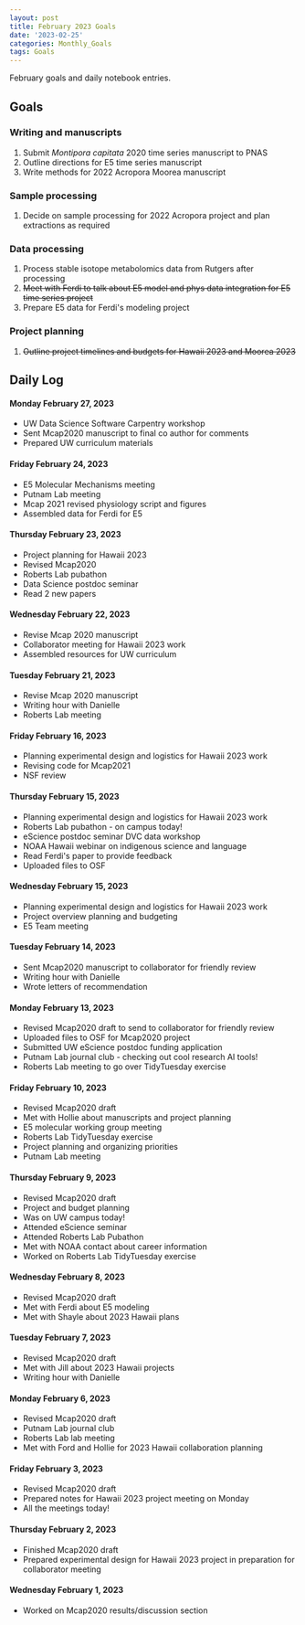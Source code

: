 ```yaml
---
layout: post
title: February 2023 Goals
date: '2023-02-25'
categories: Monthly_Goals
tags: Goals
---
```

February goals and daily notebook entries. 

## Goals  

### Writing and manuscripts 
              
1. Submit *Montipora capitata* 2020 time series manuscript to PNAS  
2. Outline directions for E5 time series manuscript
3. Write methods for 2022 Acropora Moorea manuscript 

### Sample processing 

1. Decide on sample processing for 2022 Acropora project and plan extractions as required 

### Data processing  

1. Process stable isotope metabolomics data from Rutgers after processing
2. ~~Meet with Ferdi to talk about E5 model and phys data integration for E5 time series project~~
3. Prepare E5 data for Ferdi's modeling project    

### Project planning 

1. ~~Outline project timelines and budgets for Hawaii 2023 and Moorea 2023~~  

## **Daily Log**   

#### Monday February 27, 2023  

- UW Data Science Software Carpentry workshop
- Sent Mcap2020 manuscript to final co author for comments 
- Prepared UW curriculum materials 

#### Friday February 24, 2023

- E5 Molecular Mechanisms meeting
- Putnam Lab meeting 
- Mcap 2021 revised physiology script and figures
- Assembled data for Ferdi for E5

#### Thursday February 23, 2023

- Project planning for Hawaii 2023
- Revised Mcap2020 
- Roberts Lab pubathon
- Data Science postdoc seminar
- Read 2 new papers

#### Wednesday February 22, 2023

- Revise Mcap 2020 manuscript
- Collaborator meeting for Hawaii 2023 work 
- Assembled resources for UW curriculum

#### Tuesday February 21, 2023

- Revise Mcap 2020 manuscript
- Writing hour with Danielle
- Roberts Lab meeting 

#### Friday February 16, 2023

- Planning experimental design and logistics for Hawaii 2023 work 
- Revising code for Mcap2021
- NSF review

#### Thursday February 15, 2023

- Planning experimental design and logistics for Hawaii 2023 work 
- Roberts Lab pubathon - on campus today!
- eScience postdoc seminar DVC data workshop 
- NOAA Hawaii webinar on indigenous science and language
- Read Ferdi's paper to provide feedback 
- Uploaded files to OSF

#### Wednesday February 15, 2023

- Planning experimental design and logistics for Hawaii 2023 work 
- Project overview planning and budgeting 
- E5 Team meeting 

#### Tuesday February 14, 2023

- Sent Mcap2020 manuscript to collaborator for friendly review 
- Writing hour with Danielle 
- Wrote letters of recommendation  

#### Monday February 13, 2023

- Revised Mcap2020 draft to send to collaborator for friendly review
- Uploaded files to OSF for Mcap2020 project 
- Submitted UW eScience postdoc funding application 
- Putnam Lab journal club - checking out cool research AI tools! 
- Roberts Lab meeting to go over TidyTuesday exercise 

#### Friday February 10, 2023

- Revised Mcap2020 draft
- Met with Hollie about manuscripts and project planning
- E5 molecular working group meeting
- Roberts Lab TidyTuesday exercise 
- Project planning and organizing priorities
- Putnam Lab meeting

#### Thursday February 9, 2023

- Revised Mcap2020 draft
- Project and budget planning
- Was on UW campus today! 
- Attended eScience seminar
- Attended Roberts Lab Pubathon
- Met with NOAA contact about career information 
- Worked on Roberts Lab TidyTuesday exercise 

#### Wednesday February 8, 2023

- Revised Mcap2020 draft
- Met with Ferdi about E5 modeling 
- Met with Shayle about 2023 Hawaii plans 

#### Tuesday February 7, 2023

- Revised Mcap2020 draft
- Met with Jill about 2023 Hawaii projects
- Writing hour with Danielle 

#### Monday February 6, 2023

- Revised Mcap2020 draft
- Putnam Lab journal club
- Roberts Lab lab meeting 
- Met with Ford and Hollie for 2023 Hawaii collaboration planning

#### Friday February 3, 2023

- Revised Mcap2020 draft
- Prepared notes for Hawaii 2023 project meeting on Monday
- All the meetings today! 

#### Thursday February 2, 2023

- Finished Mcap2020 draft
- Prepared experimental design for Hawaii 2023 project in preparation for collaborator meeting

#### Wednesday February 1, 2023

- Worked on Mcap2020 results/discussion section